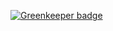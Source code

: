 

[![Greenkeeper badge](https://badges.greenkeeper.io/phanect/webtask-try.svg)](https://greenkeeper.io/)